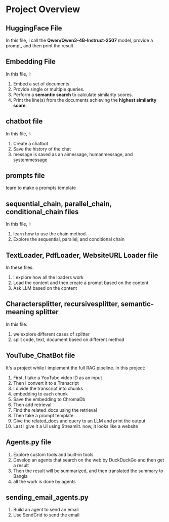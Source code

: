 # Project Overview

## HuggingFace File
In this file, I call the **Qwen/Qwen3-4B-Instruct-2507** model, provide a prompt, and then print the result.

## Embedding File
In this file, I:
1. Embed a set of documents.
2. Provide single or multiple queries.
3. Perform a **semantic search** to calculate similarity scores.
4. Print the line(s) from the documents achieving the **highest similarity score**.
## chatbot file
In this file, I:
1. Create a chatbot
2. Save the history of the chat
3. message is saved as an aimessage, humanmessage, and systemmessage
## prompts file
learn to make a prompts template

## sequential_chain, parallel_chain, conditional_chain files
In this file, I:
1. learn how to use the chain method.
2. Explore the sequential, parallel, and conditional chain

## TextLoader, PdfLoader, WebsiteURL Loader file
In these files:
1. I explore how all the loaders work
2. Load the content and then create a prompt based on the content
3. Ask LLM based on the content

## Charactersplitter, recursivesplitter, semantic-meaning splitter
In this file:
1. we explore different cases of splitter
2. split code, text, document based on different method

## YouTube_ChatBot file
It's a project while I implement the full RAG pipeline. In this project:
1. First, I take a YouTube video ID as an input
2. Then I convert it to a Transcript
3. I divide the transcript into chunks
4. embedding to each chunk
5. Save the embedding to ChromaDb
6. Then add retrieval
7. Find the related_docs using the retrieval
8. Then take a prompt template
9. Give the related_docs and query to an LLM and print the output
10. Last i give it a UI using Streamlit. now, it looks like a website

## Agents.py file
1. Explore custom tools and built-in tools
2. Develop an agents that search on the web by DuckDuckGo and then get a result
3. Then the result will be summarized, and then translated the summary to Bangla
4. all the work is done by agents

## sending_email_agents.py
1. Build an agent to send an email
2. Use SendGrid to send the email
